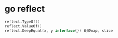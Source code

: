 # go reflect

```go
reflect.TypeOf()  
reflect.ValueOf()  
reflect.DeepEqual(x, y interface{}) 比较map, slice  
```
